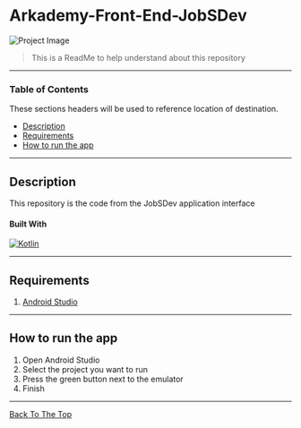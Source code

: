 # Arkademy-Front-End-JobSDev

![Project Image](https://user-images.githubusercontent.com/26475029/101284934-98946080-381d-11eb-85b3-e0133e704cc8.PNG)

> This is a ReadMe to help understand about this repository

---

### Table of Contents

These sections headers will be used to reference location of destination.

- [Description](#description)
- [Requirements](#Requirements)
- [How to run the app](#how-to-run-the-app)

---

## Description

This repository is the code from the JobSDev application interface

#### Built With

[![Kotlin](https://img.shields.io/badge/Android--Studio-4.1.1-green)](https://developer.android.com/studio/install?hl=id)

---

## Requirements

1. <a href="https://developer.android.com/studio?hl=id&gclid=Cj0KCQiAh4j-BRCsARIsAGeV12AGBB7D_rYGMBD5Lb9_cJuT3Ny_feW-cFm2Cb582-avOB92-fHmjPEaAjv3EALw_wcB&gclsrc=aw.ds">Android Studio</a>

---

## How to run the app

1. Open Android Studio
2. Select the project you want to run
3. Press the green button next to the emulator
4. Finish

---

[Back To The Top](#Arkademy-Front-End-JobSDev)
